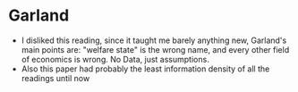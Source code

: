 # Garland
- I disliked this reading, since it taught me barely anything new, Garland's main points are: "welfare state" is the wrong name, and every other field of economics is wrong. No Data, just assumptions.
- Also this paper had probably the least information density of all the readings until now
